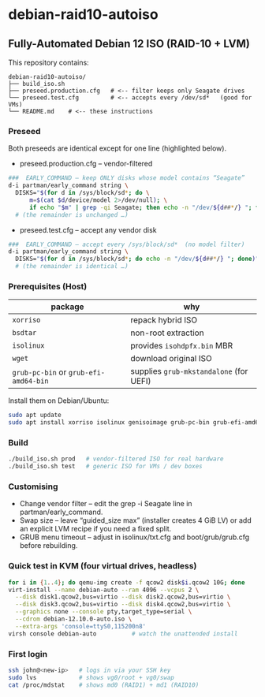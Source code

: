 # debian-raid10-autoiso
## Fully-Automated Debian 12 ISO (RAID-10 + LVM)

This repository contains:
```
debian-raid10-autoiso/
├── build_iso.sh
├── preseed.production.cfg   # <-- filter keeps only Seagate drives
└── preseed.test.cfg         # <-- accepts every /dev/sd*   (good for VMs)  
└── README.md    # <-- these instructions  
```
### Preseed
Both preseeds are identical except for one line (highlighted below).
- preseed.production.cfg – vendor-filtered
```bash
###  EARLY_COMMAND — keep ONLY disks whose model contains “Seagate”
d-i partman/early_command string \
  DISKS="$(for d in /sys/block/sd*; do \
      m=$(cat $d/device/model 2>/dev/null); \
      if echo "$m" | grep -qi Seagate; then echo -n "/dev/${d##*/} "; fi; done)"; \
  # (the remainder is unchanged …)
```
- preseed.test.cfg – accept any vendor disk
```bash
###  EARLY_COMMAND — accept every /sys/block/sd*  (no model filter)
d-i partman/early_command string \
  DISKS="$(for d in /sys/block/sd*; do echo -n "/dev/${d##*/} "; done)"; \
  # (the remainder is identical …)
```

### Prerequisites (Host)

| package | why |
|---------|-----|
| `xorriso` | repack hybrid ISO |
| `bsdtar`  | non-root extraction |
| `isolinux`| provides `isohdpfx.bin` MBR |
| `wget`    | download original ISO |
| `grub-pc-bin` or `grub-efi-amd64-bin` | supplies `grub-mkstandalone` (for UEFI) |

Install them on Debian/Ubuntu:

```bash
sudo apt update
sudo apt install xorriso isolinux genisoimage grub-pc-bin grub-efi-amd64-bin bsdtar wget
```
### Build

```bash
./build_iso.sh prod   # vendor-filtered ISO for real hardware
./build_iso.sh test   # generic ISO for VMs / dev boxes
```
### Customising

- Change vendor filter – edit the grep -i Seagate line in partman/early_command.
- Swap size – leave “guided_size max” (installer creates 4 GiB LV) or add an explicit LVM recipe if you need a fixed split.
- GRUB menu timeout – adjust in isolinux/txt.cfg and boot/grub/grub.cfg before rebuilding.

### Quick test in KVM (four virtual drives, headless)

```bash
for i in {1..4}; do qemu-img create -f qcow2 disk$i.qcow2 10G; done
virt-install --name debian-auto --ram 4096 --vcpus 2 \
  --disk disk1.qcow2,bus=virtio --disk disk2.qcow2,bus=virtio \
  --disk disk3.qcow2,bus=virtio --disk disk4.qcow2,bus=virtio \
  --graphics none --console pty,target_type=serial \
  --cdrom debian-12.10.0-auto.iso \
  --extra-args 'console=ttyS0,115200n8'
virsh console debian-auto          # watch the unattended install
```
### First login
```bash
ssh john@<new-ip>   # logs in via your SSH key
sudo lvs            # shows vg0/root + vg0/swap
cat /proc/mdstat    # shows md0 (RAID1) + md1 (RAID10)
```
